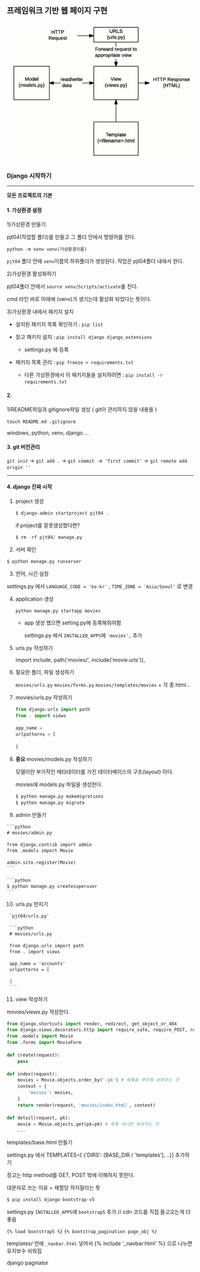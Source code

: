 ## 프레임워크 기반 웹 페이지 구현

![1](md-images/1.PNG)

### Django 시작하기

---------

**모든 프로젝트의 기본**

#### 1. 가상환경 설정

1)가상환경 만들기

pjt04(작업할 폴더)를 만들고 그 폴더 안에서 명령어를 친다.

`python -m venv venv(가상환경이름)`

`pjt04` 폴더 안에 `venv`이름의 하위폴더가 생성된다. 작업은 pjt04폴더 내에서 한다.

2)가상환경 활성화하기

pjt04폴더 안에서 `source venv/Scripts/activate`를 친다.

cmd 라인 바로 아래에 (venv)가 생기는데 활성화 되었다는 뜻이다.

3)가상환경 내에서 패키지 설치

* 설치된 패키지 목록 확인하기 : `pip list`

* 장고 패키지 설치 : `pip install django django_extensions`
  * settings.py 에 등록
* 패키지 목록 관리 : `pip freeze > requirements.txt`
  * 다른 가상환경에서 이 패키지들을 설치하려면 : `pip install -r requirements.txt`

#### 2.

1)README파일과 gitignore파일 생성 ( git이 관리하지 않을 내용들 )

`touch README.md .gitignore`

windows, python, venv, django ... 

#### 3. git 버전관리

`git init` -> `git add .` -> `git commit -m 'first commit'` -> `git remote add origin ''`

---------

#### 4. django 진짜 시작

1. project 생성 

   ```python
   $ django-admin startproject pjt04 .
   ```

   if project를 잘못생성했다면?

   ```python
   $ rm -rf pjt04/ manage.py
   ```

2.  서버 확인

   ```python
   $ python manage.py runserver
   ```

3.  언어, 시간 설정

   settings.py 에서 `LANGUAGE_CODE = 'ko-kr'` , `TIME_ZONE = 'Asia/Seoul'` 로 변경

4. application 생성

   ```django
   python manage.py startapp movies
   ```

   * app 생성 했으면 setting.py에 등록해줘야함

     settings.py 에서 `INSTALLED_APPS`에 `'movies',` 추가

5.  urls.py 작성하기

    import include, path('movies/', include('movie.urls')),

6.  필요한 폴더, 파일 생성하기

    `movies/urls.py` `movies/forms.py` `movies/templates/movies` + 각 종 html...

7.  movies/urls.py 작성하기

    ```python
    from django.urls import path
    from . import views
    
    app_name =
    urlpatterns = [
        
    ]
    ```

8. **중요** movies/models.py 작성하기

   모델이란 부가적인 메타데이터를 가진 데이터베이스의 구조(layout) 이다.

   movies에 models.py 파일을 생성한다.

   ```python
   $ python manage.py makemigrations
   $ python manage.py migrate
   ```

9.   admin 만들기

    ```python
    # movies/admin.py
    
    from django.contrib import admin
    from .models import Movie
    
    admin.site.register(Movie)
    ```

    ```python
    $ python manage.py createsuperuser
    ```

10.   urls.py 만지기

     `pjt04/urls.py`

     ```python
     # movies/urls.py
     
     from django.urls import path
     from . import views
     
     app_name = 'accounts'
     urlpatterns = [
     
     ]
     ```

11. view 작성하기

   movies/views.py 작성한다. 

   ```python
   from django.shortcuts import render, redirect, get_object_or_404
   from django.views.decorators.http import require_safe, require_POST, require_http_method
   from .models import Movie
   from .forms import MovieForm
   
   def create(request):
       pass
   
   def index(request):
       movies = Movie.objects.order_by('-pk') # 목록을 쭈르륵 보여주는 것
       context = {
           'movies': movies,
       }
       return render(request, 'movies/index.html', context)
   
   def detail(request, pk):
       movie = Movie.objects.get(pk=pk) # 목록 하나만 보여주는 것
       ...
   ```



templates/base.html 만들기

settings.py 에서 TEMPLATES=[ {'DIRS': [BASE_DIR / 'templates'], ..}] 추가하기





장고는 http method를 GET, POST 밖에 이해하지 못한다.

대문자로 쓰는 이유 = 재할당 하지말라는 뜻

```python
$ pip install django-bootstrap-v5
```

settings.py `INSTALLED_APPS`에 `bootstrap5` 추가 // cdn 코드를 직접 들고오는게 더 좋음

`{% load bootstrap5 %}` `{% bootstrap_pagination page_obj %}`

templates/ 안에 `_navbar.html` 넣어서 {% include '_navbar.html' %} 으로 나누면 유지보수 쉬워짐

django paginator


